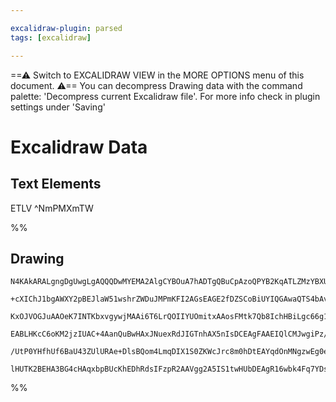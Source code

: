 ```yaml
---

excalidraw-plugin: parsed
tags: [excalidraw]

---
```

==⚠  Switch to EXCALIDRAW VIEW in the MORE OPTIONS menu of this document. ⚠== You can decompress Drawing data with the command palette: 'Decompress current Excalidraw file'. For more info check in plugin settings under 'Saving'


# Excalidraw Data
## Text Elements
ETLV ^NmPMXmTW

%%
## Drawing
```compressed-json
N4KAkARALgngDgUwgLgAQQQDwMYEMA2AlgCYBOuA7hADTgQBuCpAzoQPYB2KqATLZMzYBXUtiRoIACyhQ4zZAHoFAc0JRJQgEYA6bGwC2CgF7N6hbEcK4OCtptbErHALRY8RMpWdx8Q1TdIEfARcZgRmBShcZQUebQBmbQAGGjoghH0EDihmbgBtcDBQMBKIEm4IADl9AAUAWQANfQAVAHVUkshYRAqoLCgO0sxuZwBGeMTRgFYANh4p/lKYEfnE

+cXIChJ1bgAWXY2pBEJlaW51wshrZWDuJMPmKFI2AGsEAGE2fDZSCoBiUYIQGAwaQTS4bAvZTPIQcYifb6/CRPazMOC4QLZUEQABmhHw+AAyrBbhJBB5sY9nm9WttJOcHk9XghiTBSehyeVDjDThxwrk0KNDmx0dg1MtBUl7pcINDhHAAJLEAWoPIAXUOOPImSV3A4QgJh0IcKwFVwKW5wjhfOYKv1hplYQQxG4ozm03dPBmh0YLHYXDQPAA7D6m

KxOJVOGJuAAOeK7INTKbxvgywjMAAi6T6LrQOIIYUOmitxAAosFMtk7Qb8IchHBiLgc66g174gBOKajdsdt2HIgcF56mv9tiQ53cfP4QsyvqYAYSUvNAAyADVseQKM1+hUl2vsTjOFBCYQjOJeNLOrijwAxXD6fES1Axw5zqAAQSIygD6GCOIGoakFA5gEJ+Jw/tAIrYno2S4MaTC6mg9q1jKPwnMaBDbvOu4ruuhy4EIUBsAASuEp7nk8QgIP28

EABLHKcC6oKM2jzIUAC+4AanQuBwHAxJNuexRdJIGTnhAX5nIsDCEAgFAAEIQlCMJwgiPz/DimlaYMEDYCImJQAqfT6MS1IfF86kSACQI2TpemkAZRkZIpkJyrC8IWUi6AohwaIYlkAGFLp+kBU5+g3viRIkuJnIutJ9mOcZpnMrSxA7IG8UhdkYXJW8rLshAsV2VlhnGcRwi8vyrqZQ5oXGQA8qK4qulKNWJRkN63vej6xm1dUdUeJ5nucl6QAl

/UtP0YHfhUf6BaU43ZUlURAe+DlsBQom4LmqDIX1S0ZKWcJrc8m0hDtEAYqdOnMNgzwEg0eztjM2gzLMFylLd934AAmnsMZJNoibSUYbAGNwwmQPQBBUa6HH7aVGTle5NoqhAKlxUF0IkEN557VjpAkGpXmQxA8lfBdfzvO21PU9ipHKAaGL/KWGas6zEDw0Fi3HkybyNcBnDVg6pRwIEZjCMwADihPELjw4i5AWr3ggpEmoTHDKBDMpZLgmjBDt

lHUTK2BEHA3BG4cHAqxbpBUcKhEDhRdsIFzpR2AAVgg2A5IS1twHUbDEAgR16wbk4Fq7YDsfwuL4uEEOcexQA===
```
%%